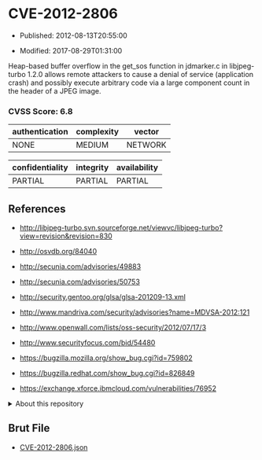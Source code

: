 # CVE-2012-2806

- Published: 2012-08-13T20:55:00

- Modified: 2017-08-29T01:31:00

Heap-based buffer overflow in the get_sos function in jdmarker.c in libjpeg-turbo 1.2.0 allows remote attackers to cause a denial of service (application crash) and possibly execute arbitrary code via a large component count in the header of a JPEG image.

### CVSS Score: **6.8**

| authentication | complexity | vector |
| --- | --- | --- |
| NONE | MEDIUM | NETWORK |

| confidentiality | integrity | availability |
| --- | --- | --- |
| PARTIAL | PARTIAL | PARTIAL |

## References

* http://libjpeg-turbo.svn.sourceforge.net/viewvc/libjpeg-turbo?view=revision&revision=830

* http://osvdb.org/84040

* http://secunia.com/advisories/49883

* http://secunia.com/advisories/50753

* http://security.gentoo.org/glsa/glsa-201209-13.xml

* http://www.mandriva.com/security/advisories?name=MDVSA-2012:121

* http://www.openwall.com/lists/oss-security/2012/07/17/3

* http://www.securityfocus.com/bid/54480

* https://bugzilla.mozilla.org/show_bug.cgi?id=759802

* https://bugzilla.redhat.com/show_bug.cgi?id=826849

* https://exchange.xforce.ibmcloud.com/vulnerabilities/76952

<details>
<summary>About this repository</summary> 

  This repository is part of the project [Live Hack CVE](https://github.com/Live-Hack-CVE). Main website can be found [www.live-hack.org](https://www.live-hack.org) 
  
  Made by [Sn0wAlice](https://github.com/Sn0wAlice) for the people that care about security and need to have a feed of the latest CVEs. Hope you enjoy it, don't forget to star the repo and follow me on [Twitter](https://twitter.com/Sn0wAlice) and [Github](https://github.com/Sn0wAlice). And that is my [personnal website](https://www.alice-snow.me/)

  - [Home Page](https://github.com/Live-Hack-CVE)
  - [Framework](https://github.com/Live-Hack-CVE/cve-framework)
  - [CVE database](https://github.com/Live-Hack-CVE/full_database)
  - [Changelog](https://github.com/Live-Hack-CVE/Changelog)
</details>

## Brut File

* [CVE-2012-2806.json](https://raw.githubusercontent.com/Live-Hack-CVE/full_database/main/cves/2012/CVE-2012-2806.json)

